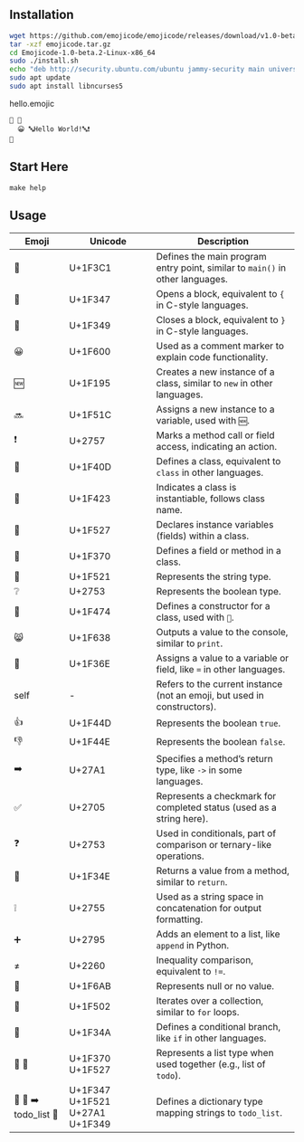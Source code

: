 
## Installation

```bash
wget https://github.com/emojicode/emojicode/releases/download/v1.0-beta.2/Emojicode-1.0-beta.2-Linux-x86_64.tar.gz -O emojicode.tar.gz
tar -xzf emojicode.tar.gz
cd Emojicode-1.0-beta.2-Linux-x86_64
sudo ./install.sh
echo "deb http://security.ubuntu.com/ubuntu jammy-security main universe" | sudo tee -a /etc/apt/sources.list.d/jammy-sources.list
sudo apt update 
sudo apt install libncurses5
```

hello.emojic
```
🏁 🍇
  😀 🔤Hello World!🔤❗️
🍉
```

## Start Here
`make help`

## Usage

| Emoji | Unicode | Description |
|-------|---------|-------------|
| 🏁 | U+1F3C1 | Defines the main program entry point, similar to `main()` in other languages. |
| 🍇 | U+1F347 | Opens a block, equivalent to `{` in C-style languages. |
| 🍉 | U+1F349 | Closes a block, equivalent to `}` in C-style languages. |
| 😀 | U+1F600 | Used as a comment marker to explain code functionality. |
| 🆕 | U+1F195 | Creates a new instance of a class, similar to `new` in other languages. |
| 🔜 | U+1F51C | Assigns a new instance to a variable, used with `🆕`. |
| ❗ | U+2757 | Marks a method call or field access, indicating an action. |
| 🐍 | U+1F40D | Defines a class, equivalent to `class` in other languages. |
| 🐣 | U+1F423 | Indicates a class is instantiable, follows class name. |
| 🔧 | U+1F527 | Declares instance variables (fields) within a class. |
| 🍰 | U+1F370 | Defines a field or method in a class. |
| 🔡 | U+1F521 | Represents the string type. |
| ❔ | U+2753 | Represents the boolean type. |
| 👴 | U+1F474 | Defines a constructor for a class, used with `🍰`. |
| 😸 | U+1F638 | Outputs a value to the console, similar to `print`. |
| 🍮 | U+1F36E | Assigns a value to a variable or field, like `=` in other languages. |
| self | - | Refers to the current instance (not an emoji, but used in constructors). |
| 👍 | U+1F44D | Represents the boolean `true`. |
| 👎 | U+1F44E | Represents the boolean `false`. |
| ➡️ | U+27A1 | Specifies a method’s return type, like `->` in some languages. |
| ✅ | U+2705 | Represents a checkmark for completed status (used as a string here). |
| ❓ | U+2753 | Used in conditionals, part of comparison or ternary-like operations. |
| 🍎 | U+1F34E | Returns a value from a method, similar to `return`. |
| ❕ | U+2755 | Used as a string space in concatenation for output formatting. |
| ➕ | U+2795 | Adds an element to a list, like `append` in Python. |
| ≠ | U+2260 | Inequality comparison, equivalent to `!=`. |
| 🚫 | U+1F6AB | Represents null or no value. |
| 🔂 | U+1F502 | Iterates over a collection, similar to `for` loops. |
| 🍊 | U+1F34A | Defines a conditional branch, like `if` in other languages. |
| 🍰 🔧 | U+1F370 U+1F527 | Represents a list type when used together (e.g., list of `todo`). |
| 🍇 🔡 ➡️ todo_list 🍉 | U+1F347 U+1F521 U+27A1 U+1F349 | Defines a dictionary type mapping strings to `todo_list`. |